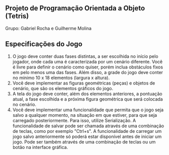 ## Projeto de Programação Orientada a Objeto (Tetris)
Grupo: Gabriel Rocha e Guilherme Molina

## Especificações do Jogo

1. O jogo deve conter duas fases distintas, a ser escolhida no início pelo jogador, onde cada uma é caracterizada por um cenário diferente. Você é livre para definir o cenário como quiser, porém inclua obstáculos fixos em pelo menos uma das fases. Além disso, a grade do jogo deve conter no mínimo 10 x 18 elementos (largura x altura).
2. Você deve implementar as figuras geométricas (peças) e objetos de cenário, que são os elementos gráficos do jogo.
3. A tela do jogo deve conter, além dos elementos anteriores, a pontuação atual, a fase escolhida e a próxima figura geométrica que será colocada no cenário.
4. Você deve implementar uma funcionalidade que permita que o jogo seja salvo a qualquer momento, na situação em que estiver, para que seja carregado posteriormente. Para isso, utilize Serialização. A funcionalidade de salvar pode ser chamada através de uma combinação de teclas, como por exemplo "Ctrl+s". A funcionalidade de carregar um jogo salvo anteriormente só poderá estar disponível antes de iniciar um jogo. Pode ser também através de uma combinação de teclas ou um botão na interface gráfica.
